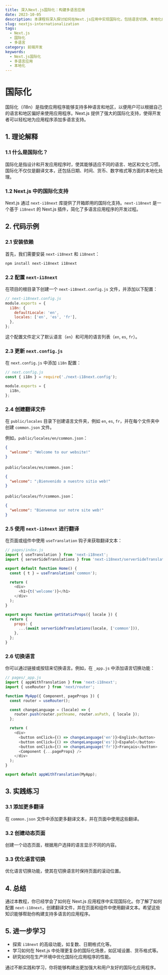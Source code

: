 ```yaml
---
title: 深入Next.js国际化：构建多语言应用
date: 2023-10-05
description: 本课程将深入探讨如何在Next.js应用中实现国际化，包括语言切换、本地化内容管理和SEO优化。
slug: nextjs-internationalization
tags:
  - Next.js
  - 国际化
  - 多语言
category: 前端开发
keywords:
  - Next.js国际化
  - 多语言应用
  - 本地化
---
```


# 国际化

国际化（i18n）是指使应用程序能够支持多种语言和地区，以便用户可以根据自己的语言和地区偏好来使用应用程序。Next.js 提供了强大的国际化支持，使得开发者可以轻松地为应用程序添加多语言支持。

## 1. 理论解释

### 1.1 什么是国际化？

国际化是指设计和开发应用程序时，使其能够适应不同的语言、地区和文化习惯。国际化不仅仅是翻译文本，还包括日期、时间、货币、数字格式等方面的本地化处理。

### 1.2 Next.js 中的国际化支持

Next.js 通过 `next-i18next` 库提供了开箱即用的国际化支持。`next-i18next` 是一个基于 `i18next` 的 Next.js 插件，简化了多语言应用程序的开发过程。

## 2. 代码示例

### 2.1 安装依赖

首先，我们需要安装 `next-i18next` 和 `i18next`：

```bash
npm install next-i18next i18next
```

### 2.2 配置 `next-i18next`

在项目的根目录下创建一个 `next-i18next.config.js` 文件，并添加以下配置：

```javascript
// next-i18next.config.js
module.exports = {
  i18n: {
    defaultLocale: 'en',
    locales: ['en', 'es', 'fr'],
  },
};
```

这个配置文件定义了默认语言（`en`）和可用的语言列表（`en`, `es`, `fr`）。

### 2.3 更新 `next.config.js`

在 `next.config.js` 中添加 `i18n` 配置：

```javascript
// next.config.js
const { i18n } = require('./next-i18next.config');

module.exports = {
  i18n,
};
```

### 2.4 创建翻译文件

在 `public/locales` 目录下创建语言文件夹，例如 `en`, `es`, `fr`，并在每个文件夹中创建 `common.json` 文件。

例如，`public/locales/en/common.json`：

```json
{
  "welcome": "Welcome to our website!"
}
```

`public/locales/es/common.json`：

```json
{
  "welcome": "¡Bienvenido a nuestro sitio web!"
}
```

`public/locales/fr/common.json`：

```json
{
  "welcome": "Bienvenue sur notre site web!"
}
```

### 2.5 使用 `next-i18next` 进行翻译

在页面或组件中使用 `useTranslation` 钩子来获取翻译文本：

```javascript
// pages/index.js
import { useTranslation } from 'next-i18next';
import { serverSideTranslations } from 'next-i18next/serverSideTranslations';

export default function Home() {
  const { t } = useTranslation('common');

  return (
    <div>
      <h1>{t('welcome')}</h1>
    </div>
  );
}

export async function getStaticProps({ locale }) {
  return {
    props: {
      ...(await serverSideTranslations(locale, ['common'])),
    },
  };
}
```

### 2.6 切换语言

你可以通过链接或按钮来切换语言。例如，在 `_app.js` 中添加语言切换功能：

```javascript
// pages/_app.js
import { appWithTranslation } from 'next-i18next';
import { useRouter } from 'next/router';

function MyApp({ Component, pageProps }) {
  const router = useRouter();

  const changeLanguage = (locale) => {
    router.push(router.pathname, router.asPath, { locale });
  };

  return (
    <div>
      <button onClick={() => changeLanguage('en')}>English</button>
      <button onClick={() => changeLanguage('es')}>Español</button>
      <button onClick={() => changeLanguage('fr')}>Français</button>
      <Component {...pageProps} />
    </div>
  );
}

export default appWithTranslation(MyApp);
```

## 3. 实践练习

### 3.1 添加更多翻译

在 `common.json` 文件中添加更多翻译文本，并在页面中使用这些翻译。

### 3.2 创建动态页面

创建一个动态页面，根据用户选择的语言显示不同的内容。

### 3.3 优化语言切换

优化语言切换功能，使其在切换语言时保持页面的滚动位置。

## 4. 总结

通过本教程，你已经学会了如何在 Next.js 应用程序中实现国际化。你了解了如何配置 `next-i18next`，创建翻译文件，并在页面和组件中使用翻译文本。希望这些知识能够帮助你构建支持多语言的应用程序。

## 5. 进一步学习

- 探索 `i18next` 的高级功能，如复数、日期格式化等。
- 学习如何在 Next.js 中处理更复杂的国际化场景，如区域设置、货币格式等。
- 研究如何在生产环境中优化国际化应用程序的性能。

通过不断实践和学习，你将能够构建出更加强大和用户友好的国际化应用程序。